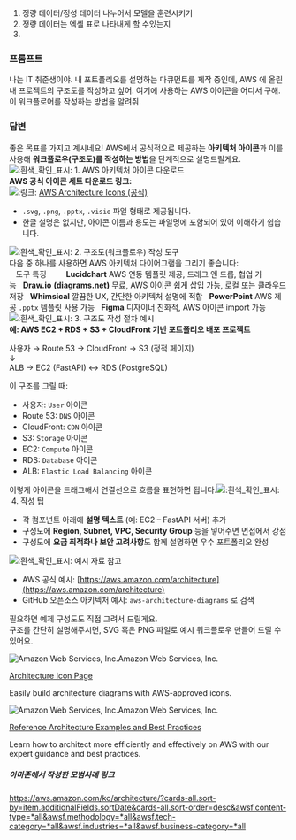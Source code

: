 
1. 정량 데이터/정성 데이터 나누어서 모델을 훈련시키기
2. 정량 데이터는 엑셀 표로 나타내게 할 수있는지
3. 


















### 프롬프트
나는 IT 취준생이야. 내 포트폴리오를 설명하는 다큐먼트를 제작 중인데, AWS 에 올린 내 프로젝트의 구조도를 작성하고 싶어. 여기에 사용하는 AWS 아이콘을 어디서 구해. 이 워크플로어를 작성하는 방법을 알려줘.

### 답변
좋은 목표를 가지고 계시네요! AWS에서 공식적으로 제공하는 **아키텍처 아이콘**과 이를 사용해 **워크플로우(구조도)를 작성하는 방법**을 단계적으로 설명드릴게요.![:흰색_확인_표시:](https://a.slack-edge.com/production-standard-emoji-assets/14.0/google-medium/2705.png) 1. AWS 아키텍처 아이콘 다운로드  
**AWS 공식 아이콘 세트 다운로드 링크:**  
![:링크:](https://a.slack-edge.com/production-standard-emoji-assets/14.0/google-medium/1f517.png) [AWS Architecture Icons (공식)](https://aws.amazon.com/architecture/icons/)  

- `.svg`, `.png`, `.pptx`, `.visio` 파일 형태로 제공됩니다.
- 한글 설명은 없지만, 아이콘 이름과 용도는 파일명에 포함되어 있어 이해하기 쉽습니다.

![:흰색_확인_표시:](https://a.slack-edge.com/production-standard-emoji-assets/14.0/google-medium/2705.png) 2. 구조도(워크플로우) 작성 도구  
다음 중 하나를 사용하면 AWS 아키텍처 다이어그램을 그리기 좋습니다:  
   도구 특징     
   **Lucidchart** AWS 연동 템플릿 제공, 드래그 앤 드롭, 협업 가능   **[Draw.io](http://draw.io/)** **(****[diagrams.net](http://diagrams.net/)****)** 무료, AWS 아이콘 쉽게 삽입 가능, 로컬 또는 클라우드 저장   **Whimsical** 깔끔한 UX, 간단한 아키텍처 설명에 적합   **PowerPoint** AWS 제공 `.pptx` 템플릿 사용 가능   **Figma** 디자이너 친화적, AWS 아이콘 import 가능  
![:흰색_확인_표시:](https://a.slack-edge.com/production-standard-emoji-assets/14.0/google-medium/2705.png) 3. 구조도 작성 절차 예시  
**예: AWS EC2 + RDS + S3 + CloudFront 기반 포트폴리오 배포 프로젝트**  

사용자 → Route 53 → CloudFront → S3 (정적 페이지)  
                         ↓  
                    ALB → EC2 (FastAPI) ↔ RDS (PostgreSQL)

이 구조를 그릴 때:  

- 사용자: `User` 아이콘
- Route 53: `DNS` 아이콘
- CloudFront: `CDN` 아이콘
- S3: `Storage` 아이콘
- EC2: `Compute` 아이콘
- RDS: `Database` 아이콘
- ALB: `Elastic Load Balancing` 아이콘

이렇게 아이콘을 드래그해서 연결선으로 흐름을 표현하면 됩니다.![:흰색_확인_표시:](https://a.slack-edge.com/production-standard-emoji-assets/14.0/google-medium/2705.png) 4. 작성 팁  

- 각 컴포넌트 아래에 **설명 텍스트** (예: EC2 – FastAPI 서버) 추가
- 구성도에 **Region, Subnet, VPC, Security Group** 등을 넣어주면 면접에서 강점
- 구성도에 **요금 최적화나 보안 고려사항**도 함께 설명하면 우수 포트폴리오 완성

![:흰색_확인_표시:](https://a.slack-edge.com/production-standard-emoji-assets/14.0/google-medium/2705.png) 예시 자료 참고  

- AWS 공식 예시: [https://aws.amazon.com/architecture](https://aws.amazon.com/architecture)
- GitHub 오픈소스 아키텍처 예시: `aws-architecture-diagrams` 로 검색

필요하면 예제 구성도도 직접 그려서 드릴게요.  
구조를 간단히 설명해주시면, SVG 혹은 PNG 파일로 예시 워크플로우 만들어 드릴 수 있어요.

![Amazon Web Services, Inc.](https://slack-imgs.com/?c=1&o1=wi32.he32.si&url=https%3A%2F%2Fa0.awsstatic.com%2Flibra-css%2Fimages%2Fsite%2Ftouch-icon-iphone-114-smile.png)Amazon Web Services, Inc.

[Architecture Icon Page](https://aws.amazon.com/architecture/icons/)

Easily build architecture diagrams with AWS-approved icons.

![Amazon Web Services, Inc.](https://slack-imgs.com/?c=1&o1=wi32.he32.si&url=https%3A%2F%2Fa0.awsstatic.com%2Flibra-css%2Fimages%2Fsite%2Ftouch-icon-iphone-114-smile.png)Amazon Web Services, Inc.

[Reference Architecture Examples and Best Practices](https://aws.amazon.com/architecture)

Learn how to architect more efficiently and effectively on AWS with our expert guidance and best practices.


##### 아마존에서 작성한 모범사례 링크
https://aws.amazon.com/ko/architecture/?cards-all.sort-by=item.additionalFields.sortDate&cards-all.sort-order=desc&awsf.content-type=*all&awsf.methodology=*all&awsf.tech-category=*all&awsf.industries=*all&awsf.business-category=*all